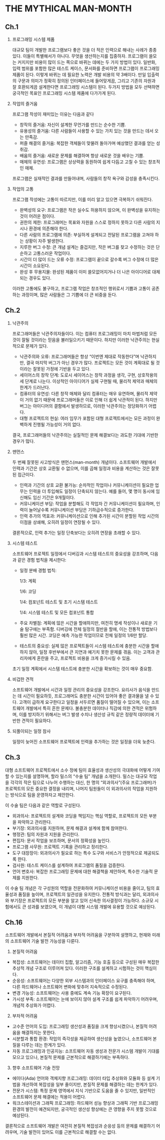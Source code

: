 # THE MYTHICAL MAN-MONTH

## Ch.1

1. 프로그래밍 시스템 제품

    대규모 팀이 개발한 프로그램보다 좋은 것을 더 적은 인력으로 해내는 사례가 종종 있다. 이들이 특별해서가 아니다. 무엇을 생산하는지를 집중하자. 프로그램이 쓸모는 커지지만 비용이 많이 드는 쪽으로 바뀌는 데에는 두 가지 방법이 있다. 일반화, 입력 범위를 포함한 많은 테스트 케이스, 문서화를 준비하면 프로그램이 프로그래밍 제품이 된다. 이렇게 바뀌는 데 필요한 노력은 개발 비용의 약 3배이다. 만일 입출력의 구문과 의미가 정확히 정의된 인터페이스에 들어맞게끔, 그리고 기존의 자원과 잘 호환되게끔 설계한다면 프로그래밍 시스템이 된다. 두가지 방법을 모두 선택하면 궁극적인 목표인 프로그래밍 시스템 제품에 다가가게 된다.

1. 작업의 즐거움

    프로그램 작성이 재미있는 이유는 다음과 같다

    + 창작의 즐거움: 자신이 설계한 무언가를 만드는 순수한 기쁨.
    + 유용성의 즐거움: 다른 사람들이 사용할 수 있는 가치 있는 것을 만드는 데서 오는 만족감.
    + 퍼즐 해결의 즐거움: 복잡한 객체들이 맞물려 돌아가며 예상했던 결과를 얻는 성취감.
    + 배움의 즐거움: 새로운 문제를 해결하며 항상 새로운 것을 배우는 기쁨.
    + 매체의 유연성: 프로그램은 상상력을 동원하여 쉽게 다듬고 고칠 수 있는 창조적인 매체.

    프로그램은 실재적인 결과를 만들어내며, 사람들의 창작 욕구와 감성을 충족시킨다.

1. 작업의 고통

    프로그램 작성에는 고통이 따르지만, 이를 미리 알고 있으면 극복하기 쉬워진다.

    + 완벽성의 요구: 프로그램은 작은 실수도 허용하지 않으며, 이 완벽성을 유지하는 것이 어려운 점이다.
    + 권한의 제한: 프로그래머는 목표와 자원을 스스로 정하지 못하고 다른 사람의 지시나 환경에 의존해야 한다.
    + 다른 사람의 프로그램에 의존: 부실하게 설계되고 전달된 프로그램을 고쳐야 하는 상황이 자주 발생한다.
    + 지루한 버그 수정: 큰 개념 설계는 즐겁지만, 작은 버그를 찾고 수정하는 것은 단순하고 고통스러운 작업이다.
    + 시간이 더 많이 드는 오류 수정: 프로그램이 끝으로 갈수록 버그 수정에 더 많은 시간이 소요된다.
    + 완성 후 무용지물: 완성된 제품이 이미 쓸모없어지거나 더 나은 아이디어로 대체되는 경우도 있다.

    이러한 고통에도 불구하고, 프로그램 작업은 창조적인 행위로서 기쁨과 고통이 공존하는 과정이며, 많은 사람들은 그 기쁨에 더 큰 비중을 둔다.

## Ch.2

1. 낙관주의

    프로그래머들은 낙관주의자들이다. 이는 컴퓨터 프로그래밍이 마치 마법처럼 모든 것이 잘될 것이라는 믿음을 불러일으키기 때문이다. 하지만 이러한 낙관주의는 현실적으로 문제가 있다.

    + 낙관주의와 오류: 프로그래머들은 항상 “이번엔 제대로 작동한다”며 낙관하지만, 결국 마지막 버그가 아닌 경우가 많다. 프로젝트는 모든 것이 계획대로 될 것이라는 잘못된 가정에 기반을 두고 있다.
    + 세이어스의 창작 단계: 도로시 세이어스는 창작 과정을 생각, 구현, 상호작용의 세 단계로 나눈다. 이상적인 아이디어가 실제 구현될 때, 물리적 제약과 매체의 한계가 드러난다.
    + 컴퓨터의 유연성: 다른 창작 매체와 달리 컴퓨터는 매우 유연하며, 물리적 제약이 거의 없기 때문에 프로그래머들은 이로 인해 더 쉽게 낙관적이 된다. 하지만 버그는 아이디어의 결함에서 발생하므로, 이러한 낙관주의는 정당화하기 어렵다.
    + 대형 프로젝트의 현실: 여러 임무가 포함된 대형 프로젝트에서는 모든 과정이 완벽하게 진행될 가능성이 거의 없다.

    결국, 프로그래머들의 낙관주의는 실질적인 문제 해결보다는 과도한 기대에 기반한 경우가 많다.

1. 맨먼스

    두 번째 잘못된 사고방식은 맨먼스(man-month) 개념이다. 소프트웨어 개발에서 인력과 기간은 상호 교환될 수 없으며, 이를 곱해 일정과 비용을 계산하는 것은 잘못된 접근이다.

    + 인력과 기간의 상호 교환 불가능: 순차적인 작업이나 커뮤니케이션이 필요한 업무는 인력을 더 투입해도 일정이 단축되지 않는다. 예를 들어, 몇 명이 동시에 임신해도 임신 기간은 9개월이다.
    + 커뮤니케이션 부담: 작업을 분할해도 각 작업자 간 커뮤니케이션이 필요하며, 인력이 늘어날수록 커뮤니케이션 부담은 기하급수적으로 증가한다.
    + 인력 추가의 역효과: 커뮤니케이션으로 인해 추가된 시간이 분할된 작업 시간의 이점을 상쇄해, 오히려 일정이 연장될 수 있다.

    결론적으로, 인력 추가는 일정 단축보다는 오히려 연장을 초래할 수 있다.

1. 시스템 테스트

    소프트웨어 프로젝트 일정에서 디버깅과 시스템 테스트의 중요성을 강조하며, 다음과 같은 경험 법칙을 제시한다:

    + 일정 분배 경험 법칙:

        1/3: 계획

        1/6: 코딩

        1/4: 컴포넌트 테스트 및 초기 시스템 테스트

        1/4: 시스템 테스트 및 모든 컴포넌트 통합

    + 주요 차별점: 계획에 많은 시간을 할애하지만, 여전히 명세 작성이나 새로운 기술 탐구에는 부족함. 디버깅에 전체 일정의 절반을 할애, 이는 전통적 방법보다 훨씬 많은 시간. 코딩은 예측 가능한 작업이므로 전체 일정의 1/6만 할당.

    + 테스트의 중요성: 실제 많은 프로젝트들이 시스템 테스트에 충분한 시간을 할애하지 않아, 일정 후반부에서 큰 지연과 예기치 못한 문제를 겪음. 이는 고객과 관리자에게 혼란을 주고, 프로젝트 비용을 크게 증가시킬 수 있음.

    초기 일정 계획에서 시스템 테스트에 충분한 시간을 확보하는 것이 매우 중요함.

1. 비겁한 견적

    소프트웨어 개발에서 시간과 일정 관리의 중요성을 강조한다. 요리사가 음식을 만드는 데 시간이 필요하듯, 프로그래머도 충분한 시간이 있어야 좋은 결과물을 낼 수 있다. 고객이 급하게 요구한다고 일정을 서두르면 품질이 떨어질 수 있으며, 이는 소프트웨어 개발에서 특히 흔한 문제다. 불충분한 데이터나 직감에 의한 견적은 위험하며, 이를 방지하기 위해서는 버그 발생 수치나 생산성 규칙 같은 정량적 데이터에 기반한 견적이 필요하다.

1. 되풀이되는 일정 참사

    일정이 늦어진 소프트웨어 프로젝트에 인력을 추가하는 것은 일정을 더욱 늦춘다.

## Ch.3

대형 소프트웨어 프로젝트에서 소수 정예 팀이 효율성과 생산성의 극대화에 어떻게 기여할 수 있는지를 설명하며, 할라 밀스의 “수술 팀” 개념을 소개한다. 밀스는 대규모 작업을 각각의 작은 팀으로 나누어 수행하는 대신, 한 명의 “외과의사”(주요 프로그래머)가 프로젝트의 모든 중요한 결정을 내리며, 나머지 팀원들이 이 외과의사의 작업을 지원하는 방식으로 팀을 운영하자고 제안한다.

이 수술 팀은 다음과 같은 역할로 구성된다.
  + 외과의사: 프로젝트의 설계와 코딩을 책임지는 핵심 역할로, 프로젝트의 모든 부분을 파악하고 관리한다.
  + 부기장: 외과의사를 지원하며, 문제 해결과 설계에 함께 참여한다.
  + 행정관: 팀의 자원과 지원을 관리한다.
  + 편집자: 문서 작업을 보조하며, 문서의 정확성을 높인다.
  + 프로그램 사무원: 프로젝트 기록을 관리하고 정리한다.
  + 도구 대장장이: 외과의사가 필요로 하는 특수 도구와 서비스가 안정적으로 제공되도록 한다.
  + 검사원: 테스트 케이스를 설계하여 프로그램의 품질을 검증한다.
  + 언어 변호사: 복잡한 프로그래밍 문제에 대한 해결책을 제안하며, 특수한 기술적 문제를 지원한다.

이 수술 팀 개념은 각 구성원의 역할을 전문화하여 커뮤니케이션 비용을 줄이고, 팀의 효율성과 품질을 높이며, 프로젝트의 일관성을 유지한다. 전통적 방식과는 달리, 외과의사와 부기장은 프로젝트의 모든 부분을 알고 있어 신속한 의사결정이 가능하다. 소규모 시험에서도 큰 성과를 보였으며, 이 개념이 대형 시스템 개발에 유용할 것으로 예상된다.

## Ch.16

소프트웨어 개발에서 본질적 어려움과 부차적 어려움을 구분하여 설명하고, 현재와 미래의 소프트웨어 기술 발전 가능성을 다룬다.

1. 본질적 어려움

  + 복잡성: 소프트웨어는 데이터 집합, 알고리즘, 기능 호출 등으로 구성된 매우 복잡한 추상적 개념 구조로 이루어져 있다. 이러한 구조를 설계하고 시험하는 것이 핵심이다.
  + 순응성: 소프트웨어는 다양한 외부 시스템과의 인터페이스 요구를 충족해야 하며, 다른 하드웨어나 소프트웨어 변화에 맞추어 지속적으로 수정된다.
  + 변경 가능성: 소프트웨어는 사용 중에도 계속 기능 확장이 요구된다.
  + 가시성 부족: 소프트웨어는 눈에 보이지 않아 설계 구조를 쉽게 파악하기 어려우며, 개념적 추상화가 어렵다.

2. 부차적 어려움

  + 고수준 언어의 도입: 프로그래밍 생산성과 품질을 크게 향상시켰으나, 본질적 어려움을 해결하지는 못한다.
  + 시분할과 통합 환경: 작업의 즉각성을 제공하여 생산성을 높였으나, 소프트웨어 본질을 다루는 데는 한계가 있다.
  + 자동 프로그래밍과 인공지능: 소프트웨어 자동 생성과 전문가 시스템 개발이 기대를 모으고 있으나, 본질적 문제를 근본적으로 해결하기에는 부족하다.

3. 향후 소프트웨어 기술 전망

  + 에이다(Ada) 언어와 객체지향 프로그래밍: 데이터 타입 추상화와 모듈화 등 설계 기법을 개선하여 복잡성을 일부 줄이지만, 본질적 문제를 해결하는 데는 한계가 있다.
  + 전문가 시스템: 특정 문제 영역에서 지식 기반으로 도움을 줄 수 있지만, 일반적인 소프트웨어 문제 해결에는 적용이 어렵다.
  + 워크스테이션과 그래픽 프로그래밍: 하드웨어 성능 향상과 그래픽 기반 프로그래밍 환경의 발전이 예견되지만, 궁극적인 생산성 향상에는 큰 영향을 주지 못할 것으로 예상된다.

결론적으로 소프트웨어 개발은 여전히 본질적 복잡성과 순응성 등의 문제를 해결하기 어려우며, 기술 발전이 있어도 이를 근본적으로 해결할 수는 없다.
